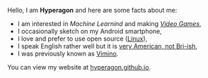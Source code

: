 Hello, I am **Hyperagon** and here are some facts about me:

- I am interested in *Machine Learnind* and making [*Video Games*](https://hyperagon.itch.io/),
- I occasionally sketch on my Android smartphone,
- I love and prefer to use open source ([Linux](https://www.linux.org/)),
- I speak English rather well but it is [very American, not Bri-ish](https://www.speakmoreclearly.com/english-pronunciation-tips/the-difference-between-a-british-and-american-accent/),
- I was previously known as [Vimino](https://vimino.gitlab.io/).

You can view my website at [hyperagon.github.io](https://hyperagon.github.io/).
